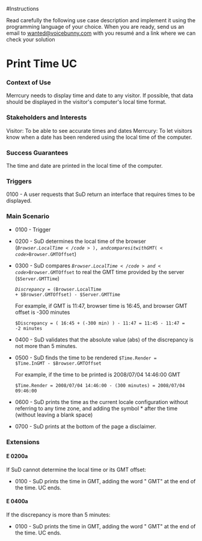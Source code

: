 #Instructions

Read carefully the following use case description and implement it using the programming language of your choice.
When you are ready, send us an email to wanted@voicebunny.com with you resumé and a link where we can check your solution

# Print Time UC

### Context of Use

Merrcury needs to display time and date to any visitor. If possible, that data should be displayed in the visitor's computer's local time format.

### Stakeholders and Interests

Visitor: To be able to see accurate times and dates
Merrcury: To let visitors know when a date has been rendered using the local time of the computer.

### Success Guarantees

The time and date are printed in the local time of the computer.

### Triggers

0100 - A user requests that SuD return an interface that requires times to be displayed.

### Main Scenario

- 0100 - Trigger

- 0200 - SuD determines the local time of the browser (<code>$Browser.LocalTime</code>), and compares it with GMT (<code>$Browser.GMTOffset</code>)

- 0300 - SuD compares <code>$Browser.LocalTime</code> and <code>$Browser.GMTOffset</code> to real the GMT time provided by the server (<code>$Server.GMTTime</code>)

    <code>$Discrepancy = ($Browser.LocalTime + $Browser.GMTOffset) - $Server.GMTTime</code>

    For example, if GMT is 11:47, browser time is 16:45, and browser GMT offset is -300 minutes

    <code>$Discrepancy = ( 16:45 + (-300 min) ) - 11:47 = 11:45 - 11:47 = -2 minutes</code>

- 0400 - SuD validates that the absolute value (abs) of the discrepancy is not more than 5 minutes.

- 0500 - SuD finds the time to be rendered <code>$Time.Render = $Time.InGMT - $Browser.GMTOffset</code>

    For example, if the time to be printed is 2008/07/04 14:46:00 GMT

    <code>$Time.Render = 2008/07/04 14:46:00 - (300 minutes) = 2008/07/04 09:46:00</code>

- 0600 - SuD prints the time as the current locale configuration without referring to any time zone, and adding the symbol * after the time (without leaving a blank space)

- 0700 - SuD prints at the bottom of the page a disclaimer.

### Extensions

#### E 0200a
If SuD cannot determine the local time or its GMT offset:
    
- 0100 - SuD prints the time in GMT, adding the word " GMT" at the end of the time. UC ends.

#### E 0400a
If the discrepancy is more than 5 minutes:
    
- 0100 - SuD prints the time in GMT, adding the word " GMT" at the end of the time. UC ends.